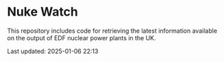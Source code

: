 # Nuke Watch

This repository includes code for retrieving the latest information available on the output of EDF nuclear power plants in the UK.

Last updated: 2025-01-06 22:13